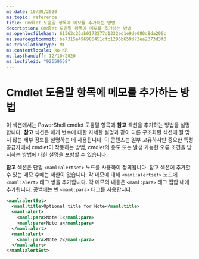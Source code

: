 ```yaml
---
ms.date: 10/20/2020
ms.topic: reference
title: Cmdlet 도움말 항목에 메모를 추가하는 방법
description: Cmdlet 도움말 항목에 메모를 추가하는 방법
ms.openlocfilehash: 61363c26ab0172277d1332ed1e9de080d8da200c
ms.sourcegitcommit: ba7315a496986451cfc1296b659d73ea2373d3f0
ms.translationtype: MT
ms.contentlocale: ko-KR
ms.lasthandoff: 12/10/2020
ms.locfileid: "92659558"
---
```

# <a name="how-to-add-notes-to-a-cmdlet-help-topic"></a>Cmdlet 도움말 항목에 메모를 추가하는 방법

이 섹션에서는 PowerShell cmdlet 도움말 항목에 **참고** 섹션을 추가하는 방법을 설명합니다. **참고** 섹션은 매개 변수에 대한 자세한 설명과 같이 다른 구조화된 섹션에 잘 맞지 않는 세부 정보를 설명하는 데 사용됩니다. 이 콘텐츠는 일부 고유하지만 중요한 특정 공급자에서 cmdlet이 작동하는 방법, cmdlet의 용도 또는 발생 가능한 오류 조건을 방지하는 방법에 대한 설명을 포함할 수 있습니다.

**참고** 섹션은 단일 `<maml:alertset>` 노드를 사용하여 정의됩니다. 참고 섹션에 추가할 수 있는 메모 수에는 제한이 없습니다. 각 메모에 대해 `<maml:alertset>` 노드에 `<maml:alert>` 태그 쌍을 추가합니다. 각 메모의 내용은 `<maml:para>` 태그 집합 내에 추가됩니다. 공백에는 빈 `<maml:para>` 태그를 사용합니다.

```xml
<maml:alertSet>
  <maml:title>Optional title for Note</maml:title>
  <maml:alert>
    <maml:para>Note 1</maml:para>
    <maml:para>Note a</maml:para>
  </maml:alert>
  <maml:alert>
    <maml:para>Note 2</maml:para>
  </maml:alert>
</maml:alertSet>
```
